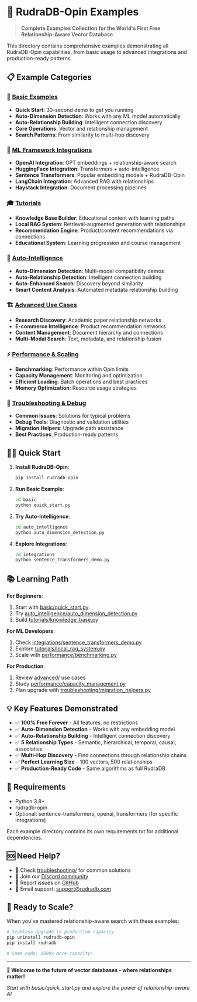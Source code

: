 # 🧬 RudraDB-Opin Examples

> **Complete Examples Collection for the World's First Free Relationship-Aware Vector Database**

This directory contains comprehensive examples demonstrating all RudraDB-Opin capabilities, from basic usage to advanced integrations and production-ready patterns.

## 📋 Example Categories

### 🚀 [Basic Examples](basic/)
- **Quick Start**: 30-second demo to get you running
- **Auto-Dimension Detection**: Works with any ML model automatically
- **Auto-Relationship Building**: Intelligent connection discovery
- **Core Operations**: Vector and relationship management
- **Search Patterns**: From similarity to multi-hop discovery

### 🔌 [ML Framework Integrations](integrations/)
- **OpenAI Integration**: GPT embeddings + relationship-aware search
- **HuggingFace Integration**: Transformers + auto-intelligence
- **Sentence Transformers**: Popular embedding models + RudraDB-Opin
- **LangChain Integration**: Advanced RAG with relationships
- **Haystack Integration**: Document processing pipelines

### 🎓 [Tutorials](tutorials/)
- **Knowledge Base Builder**: Educational content with learning paths
- **Local RAG System**: Retrieval-augmented generation with relationships
- **Recommendation Engine**: Product/content recommendations via connections
- **Educational System**: Learning progression and course management

### 🤖 [Auto-Intelligence](auto_intelligence/)
- **Auto-Dimension Detection**: Multi-model compatibility demos
- **Auto-Relationship Detection**: Intelligent connection building
- **Auto-Enhanced Search**: Discovery beyond similarity
- **Smart Content Analysis**: Automated metadata relationship building

### 🏗️ [Advanced Use Cases](advanced/)
- **Research Discovery**: Academic paper relationship networks
- **E-commerce Intelligence**: Product recommendation networks
- **Content Management**: Document hierarchy and connections
- **Multi-Modal Search**: Text, metadata, and relationship fusion

### ⚡ [Performance & Scaling](performance/)
- **Benchmarking**: Performance within Opin limits
- **Capacity Management**: Monitoring and optimization
- **Efficient Loading**: Batch operations and best practices
- **Memory Optimization**: Resource usage strategies

### 🔧 [Troubleshooting & Debug](troubleshooting/)
- **Common Issues**: Solutions for typical problems
- **Debug Tools**: Diagnostic and validation utilities
- **Migration Helpers**: Upgrade path assistance
- **Best Practices**: Production-ready patterns

## 🏃‍♂️ Quick Start

1. **Install RudraDB-Opin**:
   ```bash
   pip install rudradb-opin
   ```

2. **Run Basic Example**:
   ```bash
   cd basic
   python quick_start.py
   ```

3. **Try Auto-Intelligence**:
   ```bash
   cd auto_intelligence
   python auto_dimension_detection.py
   ```

4. **Explore Integrations**:
   ```bash
   cd integrations
   python sentence_transformers_demo.py
   ```

## 📚 Learning Path

**For Beginners**:
1. Start with [basic/quick_start.py](basic/quick_start.py)
2. Try [auto_intelligence/auto_dimension_detection.py](auto_intelligence/auto_dimension_detection.py)
3. Build [tutorials/knowledge_base.py](tutorials/knowledge_base.py)

**For ML Developers**:
1. Check [integrations/sentence_transformers_demo.py](integrations/sentence_transformers_demo.py)
2. Explore [tutorials/local_rag_system.py](tutorials/local_rag_system.py)
3. Scale with [performance/benchmarking.py](performance/benchmarking.py)

**For Production**:
1. Review [advanced/](advanced/) use cases
2. Study [performance/capacity_management.py](performance/capacity_management.py)
3. Plan upgrade with [troubleshooting/migration_helpers.py](troubleshooting/migration_helpers.py)

## 💡 Key Features Demonstrated

- ✅ **100% Free Forever** - All features, no restrictions
- ✅ **Auto-Dimension Detection** - Works with any embedding model
- ✅ **Auto-Relationship Building** - Intelligent connection discovery
- ✅ **5 Relationship Types** - Semantic, hierarchical, temporal, causal, associative
- ✅ **Multi-Hop Discovery** - Find connections through relationship chains
- ✅ **Perfect Learning Size** - 100 vectors, 500 relationships
- ✅ **Production-Ready Code** - Same algorithms as full RudraDB

## 🎯 Requirements

- Python 3.8+
- rudradb-opin
- Optional: sentence-transformers, openai, transformers (for specific integrations)

Each example directory contains its own requirements.txt for additional dependencies.

## 🆘 Need Help?

- 📖 Check [troubleshooting/](troubleshooting/) for common solutions
- 💬 Join our [Discord community](https://discord.gg/rudradb)
- 🐛 Report issues on [GitHub](https://github.com/rudradb/rudradb-opin/issues)
- 📧 Email support: support@rudradb.com

## 🚀 Ready to Scale?

When you've mastered relationship-aware search with these examples:

```bash
# Seamless upgrade to production capacity
pip uninstall rudradb-opin
pip install rudradb

# Same code, 1000x more capacity!
```

---

**🧬 Welcome to the future of vector databases - where relationships matter!**

*Start with basic/quick_start.py and explore the power of relationship-aware AI*
